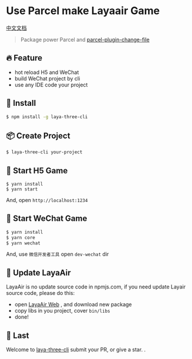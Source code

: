 # Use Parcel make Layaair Game

[中文文档](./READMECN.md)

> Package power Parcel and [parcel-plugin-change-file](https://github.com/ymzuiku/parcel-plugin-change-file)

## :fire: Feature

- hot reload H5 and WeChat
- build WeChat project by cli
- use any IDE code your project

## :egg: Install 

```sh
$ npm install -g laya-three-cli
```

## :package: Create Project

```sh
$ laya-three-cli your-project
```

## :rocket: Start H5 Game

```
$ yarn install
$ yarn start
```
And, open `http://localhost:1234`

## :rocket: Start WeChat Game

```sh
$ yarn install
$ yarn core
$ yarn wechat
```

And, use `微信开发者工具` open `dev-wechat` dir

## :wrench: Update LayaAir

LayaAir is no update source code in npmjs.com, if you need update Layair source code, please do this:

- open [LayaAir Web](https://ldc.layabox.com/layadownload/?type=layaair-LayaAir%201.7.19.1%20beta) , and download new package
- copy libs in you project, cover `bin/libs`
- done!

## :see_no_evil: Last

Welcome to [laya-three-cli](https://github.com/ymzuiku/laya-three-cli) submit your PR, or give a star. .